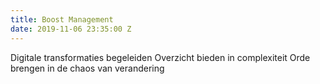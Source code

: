 ```yaml
---
title: Boost Management
date: 2019-11-06 23:35:00 Z
---
```


Digitale transformaties begeleiden
Overzicht bieden in complexiteit
Orde brengen in de chaos van verandering
